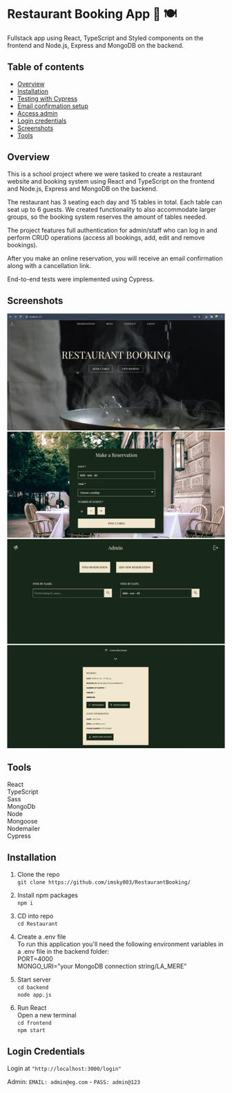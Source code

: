 # Restaurant Booking App 📅 🍽️
Fullstack app using React, TypeScript and Styled components on the frontend and Node.js, Express and MongoDB on the backend.

## Table of contents
- [Overview](#overview)
- [Installation](#installation)
- [Testing with Cypress](#testing-with-cypress)
- [Email confirmation setup](#email-confirmation)
- [Access admin](#access-admin)
- [Login credentials](#login-credentials)
- [Screenshots](#screenshots)
- [Tools](#tools)

## Overview
This is a school project where we were tasked to create a restaurant website and booking system using React and TypeScript on the frontend and Node.js, Express and MongoDB on the backend. 

The restaurant has 3 seating each day and 15 tables in total. Each table can seat up to 6 guests. We created functionality to also accommodate larger groups, so the booking system reserves the amount of tables needed. 

The project features full authentication for admin/staff who can log in and perform CRUD operations (access all bookings, add, edit and remove bookings). 

After you make an online reservation, you will receive an email confirmation along with a cancellation link. 

End-to-end tests were implemented using Cypress.

## Screenshots
![](./frontend/public/assets/screenshot-landingpage.jpg)
![](./frontend/public/assets/screenshot-reservation.jpg)
![](./frontend/public/assets/screenshot-admin.jpg)
![](./frontend/public/assets/screenshot-admin-search.jpg)

## Tools
React\
TypeScript\
Sass\
MongoDb\
Node\
Mongoose\
Nodemailer\
Cypress

## Installation
1. Clone the repo\
`git clone https://github.com/imsky003/RestaurantBooking/`

2. Install npm packages\
`npm i`

3. CD into repo\
`cd Restaurant`

4. Create a .env file\
To run this application you'll need the following environment variables in a .env file in the backend folder:\
PORT=4000\
MONGO_URI=”your MongoDB connection string/LA_MERE”

5. Start server\
`cd backend`\
`node app.js`

5. Run React \
Open a new terminal\
`cd frontend`\
`npm start`



## Login Credentials

Login at `"http://localhost:3000/login"`

Admin: `EMAIL: admin@eg.com` - `PASS: admin@123`




